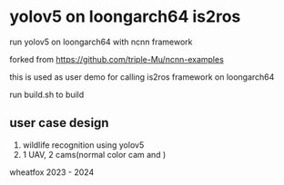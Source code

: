 # yolov5 on loongarch64 is2ros

run yolov5 on loongarch64 with ncnn framework

forked from https://github.com/triple-Mu/ncnn-examples

this is used as user demo for calling is2ros framework on loongarch64

run build.sh to build

## user case design

1. wildlife recognition using yolov5
2. 1 UAV, 2 cams(normal color cam and )

wheatfox
2023 - 2024